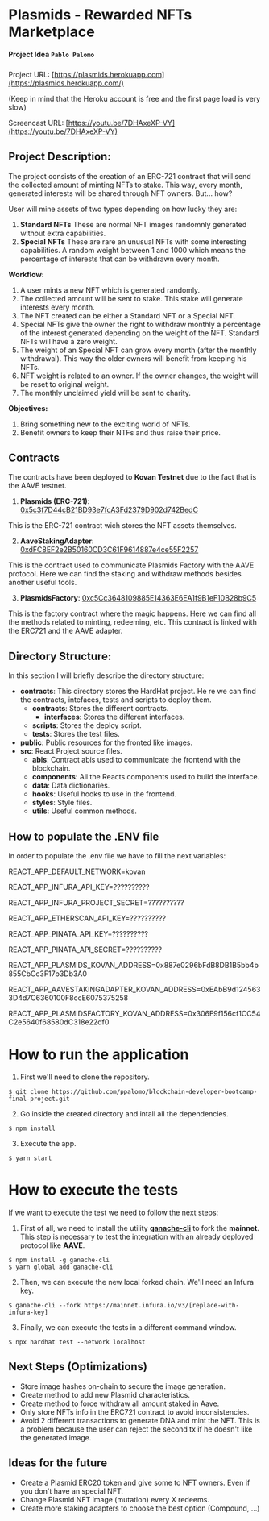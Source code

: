 # Plasmids - Rewarded NFTs Marketplace

**Project Idea `Pablo Palomo`**

###

Project URL: [https://plasmids.herokuapp.com](https://plasmids.herokuapp.com/)

(Keep in mind that the Heroku account is free and the first page load is very slow)

Screencast URL: [https://youtu.be/7DHAxeXP-VY](https://youtu.be/7DHAxeXP-VY)

## Project Description:

The project consists of the creation of an ERC-721 contract that will send the collected amount of minting NFTs to stake. This way, every month, generated interests will be shared through NFT owners. But... how?

User will mine assets of two types depending on how lucky they are:

1. **Standard NFTs** These are normal NFT images randomnly generated without extra capabilities.
2. **Special NFTs** These are rare an unusual NFTs with some interesting capabilities. A random weight between 1 and 1000 which means the percentage of interests that can be withdrawn every month.

**Workflow:**

1. A user mints a new NFT which is generated randomly.
2. The collected amount will be sent to stake. This stake will generate interests every month.
3. The NFT created can be either a Standard NFT or a Special NFT.
4. Special NFTs give the owner the right to withdraw monthly a percentage of the interest generated depending on the weight of the NFT. Standard NFTs will have a zero weight.
5. The weight of an Special NFT can grow every month (after the monthly withdrawal). This way the older owners will benefit from keeping his NFTs.
6. NFT weight is related to an owner. If the owner changes, the weight will be reset to original weight.
7. The monthly unclaimed yield will be sent to charity.

**Objectives:**

1. Bring something new to the exciting world of NFTs.
2. Benefit owners to keep their NTFs and thus raise their price.

## Contracts

The contracts have been deployed to **Kovan Testnet** due to the fact that is the AAVE testnet.

1. **Plasmids (ERC-721)**: [0x5c3f7D44cB21BD93e7fcA3Fd2379D902d742BedC](https://kovan.etherscan.io/address/0x5c3f7D44cB21BD93e7fcA3Fd2379D902d742BedC#code)

This is the ERC-721 contract wich stores the NFT assets themselves.

2. **AaveStakingAdapter**: [0xdFC8EF2e2B50160CD3C61F9614887e4ce55F2257](https://kovan.etherscan.io/address/0xdFC8EF2e2B50160CD3C61F9614887e4ce55F2257#code)

This is the contract used to communicate Plasmids Factory with the AAVE protocol. Here we can find the staking and withdraw methods besides another useful tools.

3. **PlasmidsFactory**: [0xc5Cc3648109885E14363E6EA1f9B1eF10B28b9C5](https://kovan.etherscan.io/address/0xc5Cc3648109885E14363E6EA1f9B1eF10B28b9C5#code)

This is the factory contract where the magic happens. Here we can find all the methods related to minting, redeeming, etc. This contract is linked with the ERC721 and the AAVE adapter.

###

## Directory Structure:

In this section I will briefly describe the directory structure:

- **contracts**: This directory stores the HardHat project. He re we can find the contracts, intefaces, tests and scripts to deploy them.
  - **contracts**: Stores the different contracts.
    - **interfaces**: Stores the different interfaces.
  - **scripts**: Stores the deploy script.
  - **tests**: Stores the test files.
- **public**: Public resources for the fronted like images.
- **src**: React Project source files.
  - **abis**: Contract abis used to communicate the frontend with the blockchain.
  - **components**: All the Reacts components used to build the interface.
  - **data**: Data dictionaries.
  - **hooks**: Useful hooks to use in the frontend.
  - **styles**: Style files.
  - **utils**: Useful common methods.

###

## How to populate the .ENV file

In order to populate the .env file we have to fill the next variables:

REACT_APP_DEFAULT_NETWORK=kovan

REACT_APP_INFURA_API_KEY=??????????

REACT_APP_INFURA_PROJECT_SECRET=??????????

REACT_APP_ETHERSCAN_API_KEY=??????????

REACT_APP_PINATA_API_KEY=??????????

REACT_APP_PINATA_API_SECRET=??????????

REACT_APP_PLASMIDS_KOVAN_ADDRESS=0x887e0296bFdB8DB1B5bb4b855CbCc3F17b3Db3A0

REACT_APP_AAVESTAKINGADAPTER_KOVAN_ADDRESS=0xEAbB9d1245633D4d7C6360100F8ccE6075375258

REACT_APP_PLASMIDSFACTORY_KOVAN_ADDRESS=0x306F9f156cf1CC54C2e5640f68580dC318e22df0

# How to run the application

1. First we'll need to clone the repository.

```
$ git clone https://github.com/ppalomo/blockchain-developer-bootcamp-final-project.git
```

2. Go inside the created directory and intall all the dependencies.

```
$ npm install
```

3. Execute the app.

```
$ yarn start
```

# How to execute the tests

If we want to execute the test we need to follow the next steps:

1. First of all, we need to install the utility **[ganache-cli](https://docs.nethereum.com/en/latest/ethereum-and-clients/ganache-cli/#:~:text=Ganache%20CLI%20is%20the%20latest,running%20an%20actual%20Ethereum%20node.&text=Accounts%20can%20be%20re%2Dcycled,need%20for%20faucets%20or%20mining)** to fork the **mainnet**. This step is necessary to test the integration with an already deployed protocol like **AAVE**.

```
$ npm install -g ganache-cli
$ yarn global add ganache-cli
```

2. Then, we can execute the new local forked chain. We'll need an Infura key.

```
$ ganache-cli --fork https://mainnet.infura.io/v3/[replace-with-infura-key]
```

3. Finally, we can execute the tests in a different command window.

```
$ npx hardhat test --network localhost
```

## Next Steps (Optimizations)

- Store image hashes on-chain to secure the image generation.
- Create method to add new Plasmid characteristics.
- Create method to force withdraw all amount staked in Aave.
- Only store NFTs info in the ERC721 contract to avoid inconsistencies.
- Avoid 2 different transactions to generate DNA and mint the NFT. This is a problem because the user can reject the second tx if he doesn't like the generated image.

## Ideas for the future

- Create a Plasmid ERC20 token and give some to NFT owners. Even if you don't have an special NFT.
- Change Plasmid NFT image (mutation) every X redeems.
- Create more staking adapters to choose the best option (Compound, ...)

